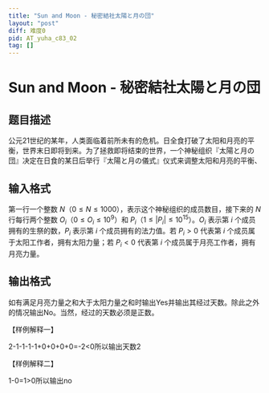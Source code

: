 ```yaml
---
title: "Sun and Moon - 秘密結社太陽と月の団"
layout: "post"
diff: 难度0
pid: AT_yuha_c83_02
tag: []
---
```


# Sun and Moon - 秘密結社太陽と月の団

## 题目描述

公元21世纪的某年，人类面临着前所未有的危机。日全食打破了太阳和月亮的平衡，世界末日即将到来。为了拯救即将结束的世界，一个神秘组织『太陽と月の団』决定在日食的某日后举行『太陽と月の儀式』仪式来调整太阳和月亮的平衡、

## 输入格式

第一行一个整数 $N$（$0 \le N \le 1000$），表示这个神秘组织的成员数目，接下来的 $N$ 行每行两个整数 $O_i$（$0 \le O_i \le 10^9$）和 $P_i$（$1 \le \lvert P_i \rvert \le 10^{15}$）。$O_i$ 表示第 $i$ 个成员拥有的生祭的数，$P_i$ 表示第 $i$ 个成员拥有的法力值。若 $P_i>0$ 代表第 $i$ 个成员属于太阳工作者，拥有太阳力量；若 $P_i<0$ 代表第 $i$ 个成员属于月亮工作者，拥有月亮力量。

## 输出格式

如有满足月亮力量之和大于太阳力量之和时输出Yes并输出其经过天数。除此之外的情况输出No。当然，经过的天数必须是正数。

【样例解释一】

2-1-1-1-1+0+0+0+0=-2<0所以输出天数2

【样例解释二】

1-0=1>0所以输出no


